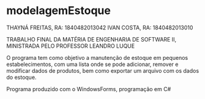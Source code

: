 # modelagemEstoque
THAYNÁ FREITAS, RA: 1840482013042
IVAN COSTA, RA: 1840482013010

TRABALHO FINAL DA MATÉRIA DE ENGENHARIA DE SOFTWARE II, MINISTRADA PELO PROFESSOR LEANDRO LUQUE

O programa tem como objetivo a manutenção de estoque em pequenos estabelecimentos, com uma lista onde se pode adicionar, remover e modificar dados de produtos, bem como exportar um arquivo com os dados do estoque.

Programa produzido com o WindowsForms, programação em C#
